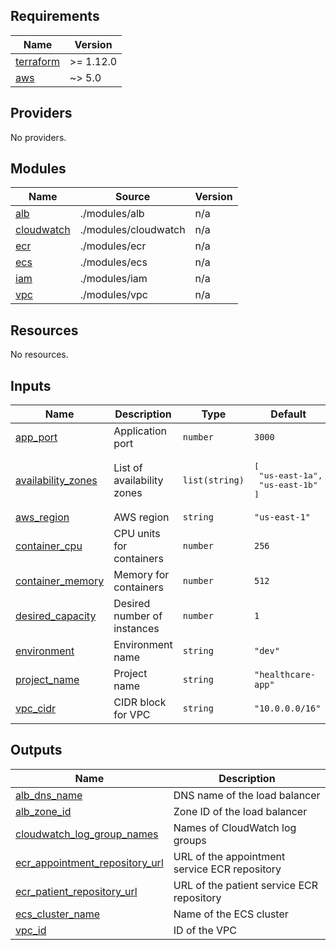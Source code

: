 ## Requirements

| Name | Version |
|------|---------|
| <a name="requirement_terraform"></a> [terraform](#requirement\_terraform) | >= 1.12.0 |
| <a name="requirement_aws"></a> [aws](#requirement\_aws) | ~> 5.0 |

## Providers

No providers.

## Modules

| Name | Source | Version |
|------|--------|---------|
| <a name="module_alb"></a> [alb](#module\_alb) | ./modules/alb | n/a |
| <a name="module_cloudwatch"></a> [cloudwatch](#module\_cloudwatch) | ./modules/cloudwatch | n/a |
| <a name="module_ecr"></a> [ecr](#module\_ecr) | ./modules/ecr | n/a |
| <a name="module_ecs"></a> [ecs](#module\_ecs) | ./modules/ecs | n/a |
| <a name="module_iam"></a> [iam](#module\_iam) | ./modules/iam | n/a |
| <a name="module_vpc"></a> [vpc](#module\_vpc) | ./modules/vpc | n/a |

## Resources

No resources.

## Inputs

| Name | Description | Type | Default | Required |
|------|-------------|------|---------|:--------:|
| <a name="input_app_port"></a> [app\_port](#input\_app\_port) | Application port | `number` | `3000` | no |
| <a name="input_availability_zones"></a> [availability\_zones](#input\_availability\_zones) | List of availability zones | `list(string)` | <pre>[<br>  "us-east-1a",<br>  "us-east-1b"<br>]</pre> | no |
| <a name="input_aws_region"></a> [aws\_region](#input\_aws\_region) | AWS region | `string` | `"us-east-1"` | no |
| <a name="input_container_cpu"></a> [container\_cpu](#input\_container\_cpu) | CPU units for containers | `number` | `256` | no |
| <a name="input_container_memory"></a> [container\_memory](#input\_container\_memory) | Memory for containers | `number` | `512` | no |
| <a name="input_desired_capacity"></a> [desired\_capacity](#input\_desired\_capacity) | Desired number of instances | `number` | `1` | no |
| <a name="input_environment"></a> [environment](#input\_environment) | Environment name | `string` | `"dev"` | no |
| <a name="input_project_name"></a> [project\_name](#input\_project\_name) | Project name | `string` | `"healthcare-app"` | no |
| <a name="input_vpc_cidr"></a> [vpc\_cidr](#input\_vpc\_cidr) | CIDR block for VPC | `string` | `"10.0.0.0/16"` | no |

## Outputs

| Name | Description |
|------|-------------|
| <a name="output_alb_dns_name"></a> [alb\_dns\_name](#output\_alb\_dns\_name) | DNS name of the load balancer |
| <a name="output_alb_zone_id"></a> [alb\_zone\_id](#output\_alb\_zone\_id) | Zone ID of the load balancer |
| <a name="output_cloudwatch_log_group_names"></a> [cloudwatch\_log\_group\_names](#output\_cloudwatch\_log\_group\_names) | Names of CloudWatch log groups |
| <a name="output_ecr_appointment_repository_url"></a> [ecr\_appointment\_repository\_url](#output\_ecr\_appointment\_repository\_url) | URL of the appointment service ECR repository |
| <a name="output_ecr_patient_repository_url"></a> [ecr\_patient\_repository\_url](#output\_ecr\_patient\_repository\_url) | URL of the patient service ECR repository |
| <a name="output_ecs_cluster_name"></a> [ecs\_cluster\_name](#output\_ecs\_cluster\_name) | Name of the ECS cluster |
| <a name="output_vpc_id"></a> [vpc\_id](#output\_vpc\_id) | ID of the VPC |
